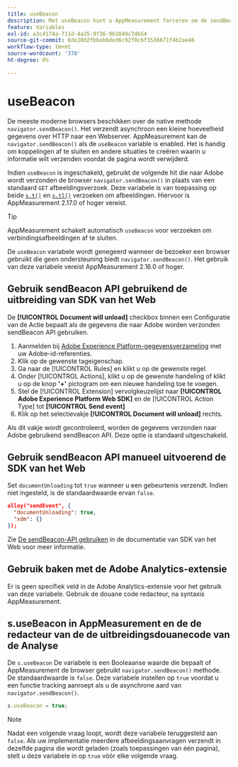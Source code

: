 ```yaml
---
title: useBeacon
description: Met useBeacon kunt u AppMeasurement forceren om de sendBeacon-API voor browsers te gebruiken
feature: Variables
exl-id: a3c4174a-711d-4a35-9f36-9b1049c7db54
source-git-commit: 6de20d2fbbab6ded6c92f0c6f3536671f4b2ae46
workflow-type: tm+mt
source-wordcount: '378'
ht-degree: 0%

---
```


# useBeacon

De meeste moderne browsers beschikken over de native methode `navigator.sendBeacon()`. Het verzendt asynchroon een kleine hoeveelheid gegevens over HTTP naar een Webserver. AppMeasurement kan de `navigator.sendBeacon()` als de `useBeacon` variable is enabled. Het is handig om koppelingen af te sluiten en andere situaties te creëren waarin u informatie wilt verzenden voordat de pagina wordt verwijderd.

Indien `useBeacon` is ingeschakeld, gebruikt de volgende hit die naar Adobe wordt verzonden de browser `navigator.sendBeacon()` in plaats van een standaard `GET` afbeeldingsverzoek. Deze variabele is van toepassing op beide [`s.t()`](../functions/t-method.md) en [`s.tl()`](../functions/tl-method.md) verzoeken om afbeeldingen. Hiervoor is AppMeasurement 2.17.0 of hoger vereist.

>[!TIP]
>
>AppMeasurement schakelt automatisch `useBeacon` voor verzoeken om verbindingsafbeeldingen af te sluiten.

De `useBeacon` variabele wordt genegeerd wanneer de bezoeker een browser gebruikt die geen ondersteuning biedt `navigator.sendBeacon()`. Het gebruik van deze variabele vereist AppMeasurement 2.16.0 of hoger.

## Gebruik sendBeacon API gebruikend de uitbreiding van SDK van het Web

De **[!UICONTROL Document will unload]** checkbox binnen een Configuratie van de Actie bepaalt als de gegevens die naar Adobe worden verzonden sendBeacon API gebruiken.

1. Aanmelden bij [Adobe Experience Platform-gegevensverzameling](https://experience.adobe.com/data-collection) met uw Adobe-id-referenties.
1. Klik op de gewenste tageigenschap.
1. Ga naar de [!UICONTROL Rules] en klikt u op de gewenste regel.
1. Onder [!UICONTROL Actions], klikt u op de gewenste handeling of klikt u op de knop **&#39;+&#39;** pictogram om een nieuwe handeling toe te voegen.
1. Stel de [!UICONTROL Extension] vervolgkeuzelijst naar **[!UICONTROL Adobe Experience Platform Web SDK]** en de [!UICONTROL Action Type] tot **[!UICONTROL Send event]**
1. Klik op het selectievakje **[!UICONTROL Document will unload]** rechts.

Als dit vakje wordt gecontroleerd, worden de gegevens verzonden naar Adobe gebruikend sendBeacon API. Deze optie is standaard uitgeschakeld.

## Gebruik sendBeacon API manueel uitvoerend de SDK van het Web

Set `documentUnloading` tot `true` wanneer u een gebeurtenis verzendt. Indien niet ingesteld, is de standaardwaarde ervan `false`.

```json
alloy("sendEvent", {
  "documentUnloading": true,
  "xdm": {}
});
```

Zie [De sendBeacon-API gebruiken](https://experienceleague.adobe.com/docs/experience-platform/edge/fundamentals/tracking-events.html#using-the-sendbeacon-api) in de documentatie van SDK van het Web voor meer informatie.

## Gebruik baken met de Adobe Analytics-extensie

Er is geen specifiek veld in de Adobe Analytics-extensie voor het gebruik van deze variabele. Gebruik de douane code redacteur, na syntaxis AppMeasurement.

## s.useBeacon in AppMeasurement en de de redacteur van de de uitbreidingsdouanecode van de Analyse

De `s.useBeacon` De variabele is een Booleaanse waarde die bepaalt of AppMeasurement de browser gebruikt `navigator.sendBeacon()` methode. De standaardwaarde is `false`. Deze variabele instellen op `true` voordat u een functie tracking aanroept als u de asynchrone aard van `navigator.sendBeacon()`.

```js
s.useBeacon = true;
```

>[!NOTE]
>
>Nadat een volgende vraag loopt, wordt deze variabele teruggesteld aan `false`. Als uw implementatie meerdere afbeeldingsaanvragen verzendt in dezelfde pagina die wordt geladen (zoals toepassingen van één pagina), stelt u deze variabele in op `true` vóór elke volgende vraag.
